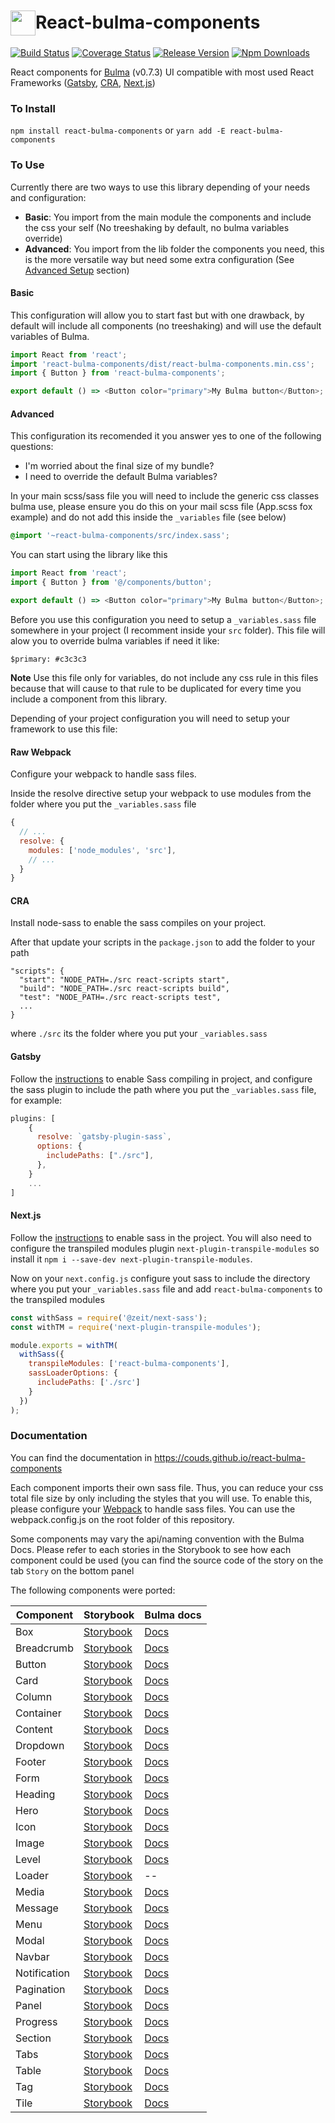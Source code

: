 # <div style="display: flex; align-items: center"><img src="https://raw.githubusercontent.com/couds/react-bulma-components/master/docs/images/logo.png" width="40" style="margin-top: 3px" /><span>React-bulma-components</span></div>

[![Build Status](https://travis-ci.org/couds/react-bulma-components.svg?branch=master)](https://travis-ci.org/couds/react-bulma-components)
[![Coverage Status](https://coveralls.io/repos/github/couds/react-bulma-components/badge.svg?branch=master)](https://coveralls.io/github/couds/react-bulma-components?branch=master)
[![Release Version](https://img.shields.io/github/release/couds/react-bulma-components.svg)](https://github.com/couds/react-bulma-components)
[![Npm Downloads](https://img.shields.io/npm/dm/react-bulma-components.svg)](https://www.npmjs.com/package/react-bulma-components)

React components for [Bulma](http://bulma.io/) (v0.7.3) UI compatible with most used React Frameworks ([Gatsby](https://www.gatsbyjs.org/), [CRA](https://github.com/facebook/create-react-app), [Next.js](https://nextjs.org/))

### To Install

`npm install react-bulma-components` or `yarn add -E react-bulma-components`

### To Use

Currently there are two ways to use this library depending of your needs and configuration:

- **Basic**: You import from the main module the components and include the css your self (No treeshaking by default, no bulma variables override)
- **Advanced**: You import from the lib folder the components you need, this is the more versatile way but need some extra configuration (See [Advanced Setup](https://github.com/couds/react-bulma-components#advanced) section)

#### Basic

This configuration will allow you to start fast but with one drawback, by default will include all components (no treeshaking) and will use the default variables of Bulma.

```javascript
import React from 'react';
import 'react-bulma-components/dist/react-bulma-components.min.css';
import { Button } from 'react-bulma-components';

export default () => <Button color="primary">My Bulma button</Button>;
```

#### Advanced

This configuration its recomended it you answer yes to one of the following questions:

- I'm worried about the final size of my bundle?
- I need to override the default Bulma variables?

In your main scss/sass file you will need to include the generic css classes bulma use, please ensure you do this on your mail scss file (App.scss fox example) and do not add this inside the `_variables` file (see below)

```scss
@import '~react-bulma-components/src/index.sass';
```

You can start using the library like this

```javascript
import React from 'react';
import { Button } from '@/components/button';

export default () => <Button color="primary">My Bulma button</Button>;
```

Before you use this configuration you need to setup a `_variables.sass` file somewhere in your project (I recomment inside your `src` folder). This file will alow you to override bulma variables if need it like:

```
$primary: #c3c3c3
```

**Note** Use this file only for variables, do not include any css rule in this files because that will cause to that rule to be duplicated for every time you include a component from this library.

Depending of your project configuration you will need to setup your framework to use this file:

#### Raw Webpack

Configure your webpack to handle sass files.

Inside the resolve directive setup your webpack to use modules from the folder where you put the `_variables.sass` file

```javascript
{
  // ...
  resolve: {
    modules: ['node_modules', 'src'],
    // ...
  }
}
```

#### CRA

Install node-sass to enable the sass compiles on your project.

After that update your scripts in the `package.json` to add the folder to your path

```
"scripts": {
  "start": "NODE_PATH=./src react-scripts start",
  "build": "NODE_PATH=./src react-scripts build",
  "test": "NODE_PATH=./src react-scripts test",
  ...
}
```

where `./src` its the folder where you put your `_variables.sass`

#### Gatsby

Follow the [instructions](https://www.gatsbyjs.org/packages/gatsby-plugin-sass/) to enable Sass compiling in project, and configure the sass plugin to include the path where you put the `_variables.sass` file, for example:

```javascript
plugins: [
    {
      resolve: `gatsby-plugin-sass`,
      options: {
        includePaths: ["./src"],
      },
    }
    ...
]
```

#### Next.js

Follow the [instructions](https://github.com/zeit/next-plugins/tree/master/packages/next-sass) to enable sass in the project. You will also need to configure the transpiled modules plugin `next-plugin-transpile-modules` so install it `npm i --save-dev next-plugin-transpile-modules`.

Now on your `next.config.js` configure yout sass to include the directory where you put your `_variables.sass` file and add `react-bulma-components` to the transpiled modules

```javascript
const withSass = require('@zeit/next-sass');
const withTM = require('next-plugin-transpile-modules');

module.exports = withTM(
  withSass({
    transpileModules: ['react-bulma-components'],
    sassLoaderOptions: {
      includePaths: ['./src']
    }
  })
);
```

### Documentation

You can find the documentation in https://couds.github.io/react-bulma-components

Each component imports their own sass file. Thus, you can reduce your css total file size by only including the styles that you will use. To enable this, please configure your [Webpack](https://webpack.github.io/) to handle sass files. You can use the webpack.config.js on the root folder of this repository.

Some components may vary the api/naming convention with the Bulma Docs. Please refer to each stories in the Storybook to see how each component could be used (you can find the source code of the story on the tab `Story` on the bottom panel

The following components were ported:

| Component    | Storybook                                                                              | Bulma docs                                                    |
| ------------ | -------------------------------------------------------------------------------------- | ------------------------------------------------------------- |
| Box          | [Storybook](https://couds.github.io/react-bulma-components/?selectedKind=Box)          | [Docs](http://bulma.io/documentation/elements/box/)           |
| Breadcrumb   | [Storybook](https://couds.github.io/react-bulma-components/?selectedKind=Breadcrumb)   | [Docs](http://bulma.io/documentation/components/breadcrumb/)  |
| Button       | [Storybook](https://couds.github.io/react-bulma-components/?selectedKind=Button)       | [Docs](http://bulma.io/documentation/elements/button/)        |
| Card         | [Storybook](https://couds.github.io/react-bulma-components/?selectedKind=Card)         | [Docs](http://bulma.io/documentation/components/card/)        |
| Column       | [Storybook](https://couds.github.io/react-bulma-components/?selectedKind=Columns)      | [Docs](http://bulma.io/documentation/columns/basics/)         |
| Container    | [Storybook](https://couds.github.io/react-bulma-components/?selectedKind=Container)    | [Docs](http://bulma.io/documentation/layout/container/)       |
| Content      | [Storybook](https://couds.github.io/react-bulma-components/?selectedKind=Content)      | [Docs](http://bulma.io/documentation/elements/content/)       |
| Dropdown     | [Storybook](https://couds.github.io/react-bulma-components/?selectedKind=Dropdown)     | [Docs](http://bulma.io/documentation/components/dropdown/)    |
| Footer       | [Storybook](https://couds.github.io/react-bulma-components/?selectedKind=Footer)       | [Docs](http://bulma.io/documentation/layout/footer/)          |
| Form         | [Storybook](https://couds.github.io/react-bulma-components/?selectedKind=Form)         | [Docs](http://bulma.io/documentation/form/general/)           |
| Heading      | [Storybook](https://couds.github.io/react-bulma-components/?selectedKind=Heading)      | [Docs](http://bulma.io/documentation/elements/title/)         |
| Hero         | [Storybook](https://couds.github.io/react-bulma-components/?selectedKind=Hero)         | [Docs](http://bulma.io/documentation/layout/hero/)            |
| Icon         | [Storybook](https://couds.github.io/react-bulma-components/?selectedKind=Icon)         | [Docs](http://bulma.io/documentation/elements/icon/)          |
| Image        | [Storybook](https://couds.github.io/react-bulma-components/?selectedKind=Image)        | [Docs](http://bulma.io/documentation/elements/image/)         |
| Level        | [Storybook](https://couds.github.io/react-bulma-components/?selectedKind=Level)        | [Docs](http://bulma.io/documentation/layout/level/)           |
| Loader       | [Storybook](https://couds.github.io/react-bulma-components/?selectedKind=Loader)       | --                                                            |
| Media        | [Storybook](https://couds.github.io/react-bulma-components/?selectedKind=Media)        | [Docs](http://bulma.io/documentation/layout/media-object/)    |
| Message      | [Storybook](https://couds.github.io/react-bulma-components/?selectedKind=Message)      | [Docs](http://bulma.io/documentation/components/message/)     |
| Menu         | [Storybook](https://couds.github.io/react-bulma-components/?selectedKind=Menu)         | [Docs](http://bulma.io/documentation/components/menu/)        |
| Modal        | [Storybook](https://couds.github.io/react-bulma-components/?selectedKind=Modal)        | [Docs](http://bulma.io/documentation/components/modal/)       |
| Navbar       | [Storybook](https://couds.github.io/react-bulma-components/?selectedKind=Navbar)       | [Docs](https://bulma.io/documentation/components/navbar/)     |
| Notification | [Storybook](https://couds.github.io/react-bulma-components/?selectedKind=Notification) | [Docs](http://bulma.io/documentation/elements/notification/)  |
| Pagination   | [Storybook](https://couds.github.io/react-bulma-components/?selectedKind=Pagination)   | [Docs](https://bulma.io/documentation/components/pagination/) |
| Panel        | [Storybook](https://couds.github.io/react-bulma-components/?selectedKind=Panel)        | [Docs](https://bulma.io/documentation/components/panel/)      |
| Progress     | [Storybook](https://couds.github.io/react-bulma-components/?selectedKind=Progress)     | [Docs](http://bulma.io/documentation/elements/progress/)      |
| Section      | [Storybook](https://couds.github.io/react-bulma-components/?selectedKind=Section)      | [Docs](http://bulma.io/documentation/layout/section/)         |
| Tabs         | [Storybook](https://couds.github.io/react-bulma-components/?selectedKind=Tabs)         | [Docs](https://bulma.io/documentation/components/tabs/)       |
| Table        | [Storybook](https://couds.github.io/react-bulma-components/?selectedKind=Table)        | [Docs](http://bulma.io/documentation/elements/table/)         |
| Tag          | [Storybook](https://couds.github.io/react-bulma-components/?selectedKind=Tag)          | [Docs](http://bulma.io/documentation/elements/tag/)           |
| Tile         | [Storybook](https://couds.github.io/react-bulma-components/?selectedKind=Tile)         | [Docs](http://bulma.io/documentation/layout/tiles/)           |
